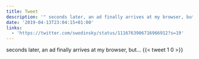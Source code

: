```yaml
---
title: Tweet
description: '" seconds later, an ad finally arrives at my browser, but..."'
date: '2019-04-13T23:04:15+01:00'
links:
  - 'https://twitter.com/swodinsky/status/1116763906716966912?s=19'
---
```

 seconds later, an ad finally arrives at my browser, but...
      {{< tweet 1 0 >}}
    
